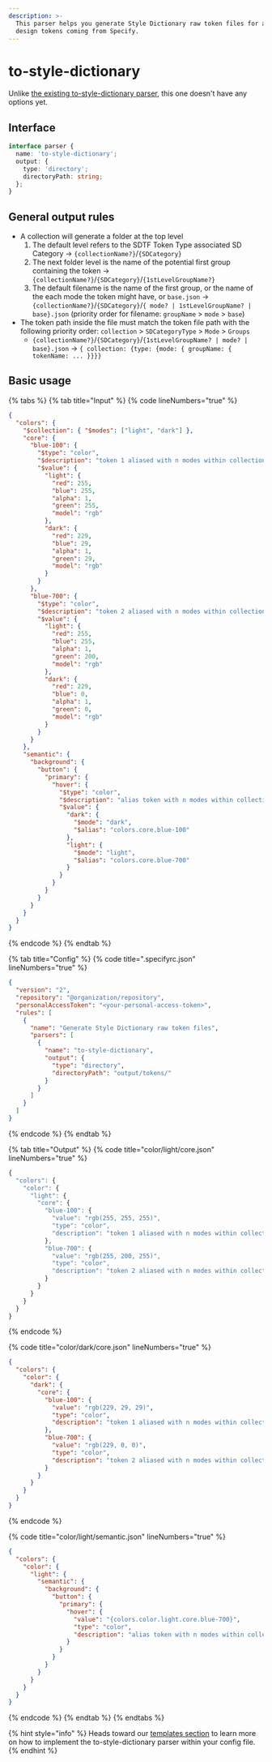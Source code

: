```yaml
---
description: >-
  This parser helps you generate Style Dictionary raw token files for all your
  design tokens coming from Specify.
---
```


# to-style-dictionary

Unlike [the existing to-style-dictionary parser](https://github.com/Specifyapp/parsers/blob/master/parsers/to-style-dictionary), this one doesn't have any options yet.

## Interface

```typescript
interface parser {
  name: 'to-style-dictionary';
  output: {
    type: 'directory';
    directoryPath: string;
  };
}
```

## General output rules

* A collection will generate a folder at the top level
  1. The default level refers to the SDTF Token Type associated SD Category → `{collectionName?}`/`{SDCategory}`
  2. The next folder level is the name of the potential first group containing the token → `{collectionName?}`/`{SDCategory}`/`{1stLevelGroupName?}`
  3. The default filename is the name of the first group, or the name of the each mode the token might have, or `base.json` → `{collectionName?}`/`{SDCategory}`/`{ mode? | 1stLevelGroupName? | base}.json` (priority order for filename: `groupName` > `mode` > `base`)
* The token path inside the file must match the token file path with the following priority order: `collection` > `SDCategoryType` > `Mode` > `Groups`
  * `{collectionName?}`/`{SDCategory}`/`{1stLevelGroupName? | mode? | base}.json` → `{ collection: {type: {mode: { groupName: { tokenName: ... }}}}`

## Basic usage

{% tabs %}
{% tab title="Input" %}
{% code lineNumbers="true" %}
```json
{
  "colors": {
    "$collection": { "$modes": ["light", "dark"] },
    "core": {
      "blue-100": {
        "$type": "color",
        "$description": "token 1 aliased with n modes within collection within n groups",
        "$value": {
          "light": {
            "red": 255,
            "blue": 255,
            "alpha": 1,
            "green": 255,
            "model": "rgb"
          },
          "dark": {
            "red": 229,
            "blue": 29,
            "alpha": 1,
            "green": 29,
            "model": "rgb"
          }
        }
      },
      "blue-700": {
        "$type": "color",
        "$description": "token 2 aliased with n modes within collection within n groups",
        "$value": {
          "light": {
            "red": 255,
            "blue": 255,
            "alpha": 1,
            "green": 200,
            "model": "rgb"
          },
          "dark": {
            "red": 229,
            "blue": 0,
            "alpha": 1,
            "green": 0,
            "model": "rgb"
          }
        }
      }
    },
    "semantic": {
      "background": {
        "button": {
          "primary": {
            "hover": {
              "$type": "color",
              "$description": "alias token with n modes within collection within n groups",
              "$value": {
                "dark": {
                  "$mode": "dark",
                  "$alias": "colors.core.blue-100"
                },
                "light": {
                  "$mode": "light",
                  "$alias": "colors.core.blue-700"
                }
              }
            }
          }
        }
      }
    }  
  }
}

```
{% endcode %}
{% endtab %}

{% tab title="Config" %}
{% code title=".specifyrc.json" lineNumbers="true" %}
```json
{
  "version": "2",
  "repository": "@organization/repository",
  "personalAccessToken": "<your-personal-access-token>",
  "rules": [
    {
      "name": "Generate Style Dictionary raw token files",
      "parsers": [
        {
          "name": "to-style-dictionary",
          "output": {
            "type": "directory",
            "directoryPath": "output/tokens/"
          }
        }
      ]
    }
  ]
}
```
{% endcode %}
{% endtab %}

{% tab title="Output" %}
{% code title="color/light/core.json" lineNumbers="true" %}
```javascript
{
  "colors": {
    "color": {
      "light": {
        "core": {
          "blue-100": {
            "value": "rgb(255, 255, 255)",
            "type": "color",
            "description": "token 1 aliased with n modes within collection within n groups"
          },
          "blue-700": {
            "value": "rgb(255, 200, 255)",
            "type": "color",
            "description": "token 2 aliased with n modes within collection within n groups"
          }
        }
      }
    }
  }
}
```
{% endcode %}

{% code title="color/dark/core.json" lineNumbers="true" %}
```json
{
  "colors": {
    "color": {
      "dark": {
        "core": {
          "blue-100": {
            "value": "rgb(229, 29, 29)",
            "type": "color",
            "description": "token 1 aliased with n modes within collection within n groups"
          },
          "blue-700": {
            "value": "rgb(229, 0, 0)",
            "type": "color",
            "description": "token 2 aliased with n modes within collection within n groups"
          }
        }
      }
    }
  }
}
```
{% endcode %}

{% code title="color/light/semantic.json" lineNumbers="true" %}
```json
{
  "colors": {
    "color": {
      "light": {
        "semantic": {
          "background": {
            "button": {
              "primary": {
                "hover": {
                  "value": "{colors.color.light.core.blue-700}",
                  "type": "color",
                  "description": "alias token with n modes within collection within n groups"
                }
              }
            }
          }
        }
      }
    }
  }
}
```
{% endcode %}
{% endtab %}
{% endtabs %}

{% hint style="info" %}
Heads toward our [templates section](https://app.gitbook.com/o/4xLRT3v2YVTuAxbYok2F/s/9mLpgMKJql1OpDNVdcbF/\~/changes/159/sdtf-beta/templates) to learn more on how to implement the to-style-dictionary parser within your config file.
{% endhint %}
